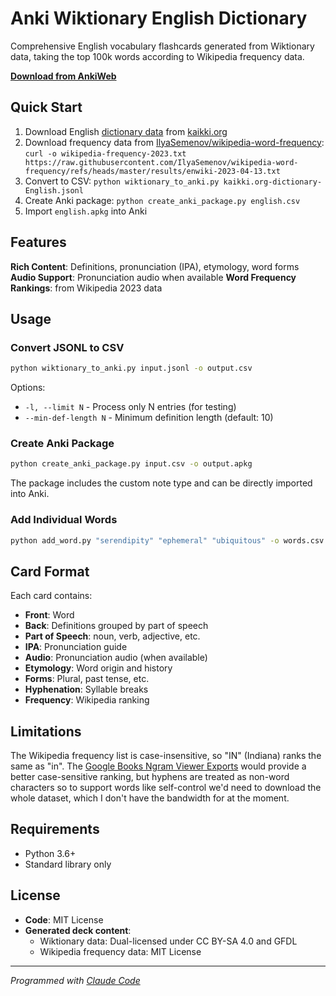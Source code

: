 # Anki Wiktionary English Dictionary

Comprehensive English vocabulary flashcards generated from Wiktionary data, taking the top 100k words according to Wikipedia frequency data.

**[Download from AnkiWeb](https://ankiweb.net/shared/info/1140417632)**

## Quick Start

1. Download English [dictionary data](https://kaikki.org/dictionary/English/) from [kaikki.org](https://kaikki.org)
2. Download frequency data from [IlyaSemenov/wikipedia-word-frequency](https://github.com/IlyaSemenov/wikipedia-word-frequency):
   `curl -o wikipedia-frequency-2023.txt https://raw.githubusercontent.com/IlyaSemenov/wikipedia-word-frequency/refs/heads/master/results/enwiki-2023-04-13.txt`
3. Convert to CSV: `python wiktionary_to_anki.py kaikki.org-dictionary-English.jsonl`
4. Create Anki package: `python create_anki_package.py english.csv`
5. Import `english.apkg` into Anki

## Features

**Rich Content**: Definitions, pronunciation (IPA), etymology, word forms
**Audio Support**: Pronunciation audio when available
**Word Frequency Rankings**: from Wikipedia 2023 data

## Usage

### Convert JSONL to CSV

```bash
python wiktionary_to_anki.py input.jsonl -o output.csv
```

Options:
- `-l, --limit N` - Process only N entries (for testing)
- `--min-def-length N` - Minimum definition length (default: 10)

### Create Anki Package

```bash
python create_anki_package.py input.csv -o output.apkg
```

The package includes the custom note type and can be directly imported into Anki.

### Add Individual Words

```bash
python add_word.py "serendipity" "ephemeral" "ubiquitous" -o words.csv
```

## Card Format

Each card contains:
- **Front**: Word
- **Back**: Definitions grouped by part of speech
- **Part of Speech**: noun, verb, adjective, etc.
- **IPA**: Pronunciation guide
- **Audio**: Pronunciation audio (when available)
- **Etymology**: Word origin and history
- **Forms**: Plural, past tense, etc.
- **Hyphenation**: Syllable breaks
- **Frequency**: Wikipedia ranking

## Limitations

The Wikipedia frequency list is case-insensitive, so "IN" (Indiana) ranks the same as "in".
The [Google Books Ngram Viewer Exports](https://storage.googleapis.com/books/ngrams/books/datasetsv3.html) would provide a better case-sensitive ranking, but hyphens are treated as non-word characters so to support words like self-control we'd need to download the whole dataset, which I don't have the bandwidth for at the moment.

## Requirements

- Python 3.6+
- Standard library only

## License

- **Code**: MIT License
- **Generated deck content**:
  - Wiktionary data: Dual-licensed under CC BY-SA 4.0 and GFDL
  - Wikipedia frequency data: MIT License

---

*Programmed with [Claude Code](https://claude.ai/code)*